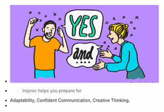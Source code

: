 - ![image.png](../assets/image_1715440153151_0.png)
- > Improv helps you prepare for
- Adaptability, Confident Communication, Creative Thinking.
-